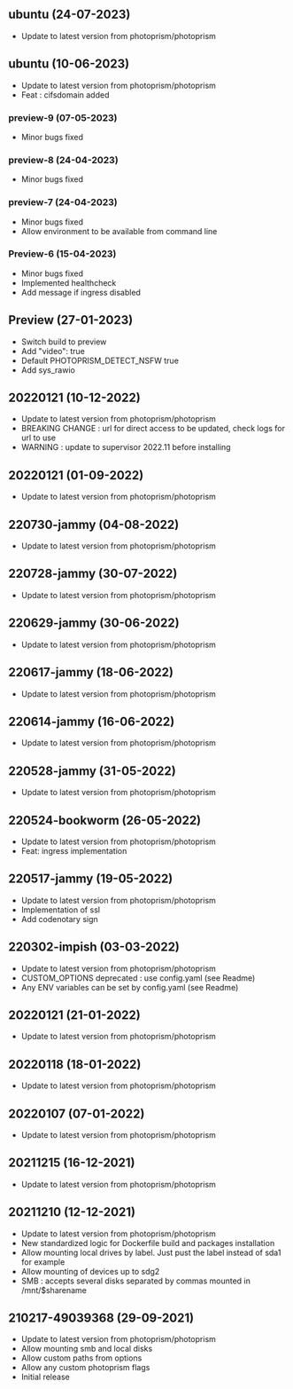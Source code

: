 ## ubuntu (24-07-2023)
- Update to latest version from photoprism/photoprism

## ubuntu (10-06-2023)
- Update to latest version from photoprism/photoprism
- Feat : cifsdomain added

### preview-9 (07-05-2023)

- Minor bugs fixed

### preview-8 (24-04-2023)

- Minor bugs fixed

### preview-7 (24-04-2023)

- Minor bugs fixed
- Allow environment to be available from command line

### Preview-6 (15-04-2023)

- Minor bugs fixed
- Implemented healthcheck
- Add message if ingress disabled

## Preview (27-01-2023)

- Switch build to preview
- Add "video": true
- Default PHOTOPRISM_DETECT_NSFW true
- Add sys_rawio

## 20220121 (10-12-2022)

- Update to latest version from photoprism/photoprism
- BREAKING CHANGE : url for direct access to be updated, check logs for url to use
- WARNING : update to supervisor 2022.11 before installing

## 20220121 (01-09-2022)

- Update to latest version from photoprism/photoprism

## 220730-jammy (04-08-2022)

- Update to latest version from photoprism/photoprism

## 220728-jammy (30-07-2022)

- Update to latest version from photoprism/photoprism

## 220629-jammy (30-06-2022)

- Update to latest version from photoprism/photoprism

## 220617-jammy (18-06-2022)

- Update to latest version from photoprism/photoprism

## 220614-jammy (16-06-2022)

- Update to latest version from photoprism/photoprism

## 220528-jammy (31-05-2022)

- Update to latest version from photoprism/photoprism

## 220524-bookworm (26-05-2022)

- Update to latest version from photoprism/photoprism
- Feat: ingress implementation

## 220517-jammy (19-05-2022)

- Update to latest version from photoprism/photoprism
- Implementation of ssl
- Add codenotary sign

## 220302-impish (03-03-2022)

- Update to latest version from photoprism/photoprism
- CUSTOM_OPTIONS deprecated : use config.yaml (see Readme)
- Any ENV variables can be set by config.yaml (see Readme)

## 20220121 (21-01-2022)

- Update to latest version from photoprism/photoprism

## 20220118 (18-01-2022)

- Update to latest version from photoprism/photoprism

## 20220107 (07-01-2022)

- Update to latest version from photoprism/photoprism

## 20211215 (16-12-2021)

- Update to latest version from photoprism/photoprism

## 20211210 (12-12-2021)

- Update to latest version from photoprism/photoprism
- New standardized logic for Dockerfile build and packages installation
- Allow mounting local drives by label. Just pust the label instead of sda1 for example
- Allow mounting of devices up to sdg2
- SMB : accepts several disks separated by commas mounted in /mnt/$sharename

## 210217-49039368 (29-09-2021)

- Update to latest version from photoprism/photoprism
- Allow mounting smb and local disks
- Allow custom paths from options
- Allow any custom photoprism flags
- Initial release
